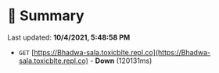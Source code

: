 # 📖 Summary
Last updated: **10/4/2021, 5:48:58 PM**

- `GET` [https://Bhadwa-sala.toxicblte.repl.co](https://Bhadwa-sala.toxicblte.repl.co) - **Down** (120131ms)
